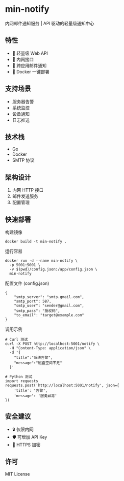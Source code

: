 # min-notify

内网邮件通知服务 | API 驱动的轻量级通知中心

## 特性

- 🚀 轻量级 Web API
- 🔗 内网接口
- 📧 跨应用邮件通知
- 🐳 Docker 一键部署

## 支持场景

- 服务器告警
- 系统监控
- 设备通知
- 日志推送

## 技术栈

- Go
- Docker
- SMTP 协议

## 架构设计

1. 内网 HTTP 接口
2. 邮件发送服务
3. 配置管理

## 快速部署

构建镜像

```
docker build -t min-notify .
```

运行容器

```
docker run -d --name min-notify \
  -p 5001:5001 \
  -v $(pwd)/config.json:/app/config.json \
  min-notify
```

配置文件 (config.json)

```
{
    "smtp_server": "smtp.gmail.com",
    "smtp_port": 587,
    "smtp_user": "sender@gmail.com",
    "smtp_pass": "授权码",
    "to_email": "target@example.com"
}
```

调用示例

```
# Curl 测试
curl -X POST http://localhost:5001/notify \
  -H "Content-Type: application/json" \
  -d '{
    "title":"系统告警",
    "message":"磁盘空间不足"
  }'

# Python 测试
import requests
requests.post('http://localhost:5001/notify', json={
    'title': '告警',
    'message': '服务异常'
})
```

## 安全建议

- 🔒 仅限内网
- 🛡️ 可增加 API Key
- 🔐 HTTPS 加密

## 许可

MIT License
